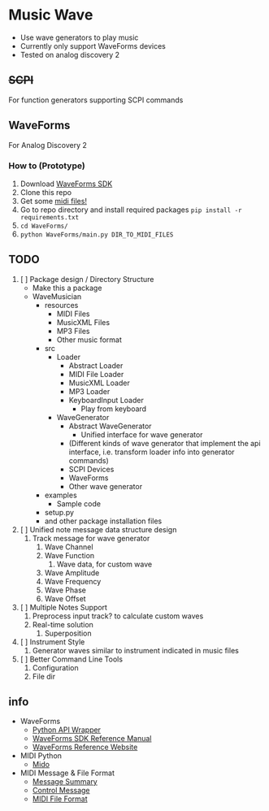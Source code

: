 # Music Wave
- Use wave generators to play music
- Currently only support WaveForms devices
- Tested on analog discovery 2

## ~~SCPI~~
For function generators supporting SCPI commands

## WaveForms
For Analog Discovery 2

### How to (Prototype)
1. Download [WaveForms SDK](https://store.digilentinc.com/waveforms-previously-waveforms-2015/)
1. Clone this repo
1. Get some [midi files!](https://musescore.com)
1. Go to repo directory and install required packages `pip install -r requirements.txt`
1. `cd WaveForms/`
1. `python WaveForms/main.py DIR_TO_MIDI_FILES`

## TODO
1. [ ] Package design / Directory Structure
	- Make this a package
	- WaveMusician 
		- resources
			- MIDI Files
			- MusicXML Files
			- MP3 Files
			- Other music format
		- src
			- Loader
				- Abstract Loader
				- MIDI File Loader
				- MusicXML Loader
				- MP3 Loader
				- KeyboardInput Loader
					- Play from keyboard
			- WaveGenerator 
				- Abstract WaveGenerator
					- Unified interface for wave generator
				- (Different kinds of wave generator that implement the api interface, i.e. transform loader info into generator commands)
				- SCPI Devices
				- WaveForms
				- Other wave generator
		- examples
			- Sample code
		- setup.py
		- and other package installation files
1. [ ] Unified note message data structure design
	1. Track message for wave generator
		1. Wave Channel
		1. Wave Function
			1. Wave data, for custom wave
		1. Wave Amplitude
		1. Wave Frequency
		1. Wave Phase
		1. Wave Offset
1. [ ] Multiple Notes Support
	1. Preprocess input track? to calculate custom waves
	1. Real-time solution
		1. Superposition
1. [ ] Instrument Style
	1. Generator waves similar to instrument indicated in music files
1. [ ] Better Command Line Tools
	1. Configuration
	1. File dir

## info
- WaveForms
	- [Python API Wrapper](https://github.com/amuramatsu/dwf)
	- [WaveForms SDK Reference Manual](https://s3-us-west-2.amazonaws.com/digilent/resources/instrumentation/waveforms/waveforms_sdk_rm.pdf)
	- [WaveForms Reference Website](https://reference.digilentinc.com/reference/software/waveforms/waveforms-3/startmu)
- MIDI Python
	- [Mido](https://mido.readthedocs.io/en/latest/message_types.html)
- MIDI Message & File Format 
	- [Message Summary](https://www.midi.org/specifications-old/item/table-1-summary-of-midi-message)
	- [Control Message](https://www.midi.org/specifications-old/item/table-3-control-change-messages-data-bytes-2)
	- [MIDI File Format](https://www.csie.ntu.edu.tw/~r92092/ref/midi/)